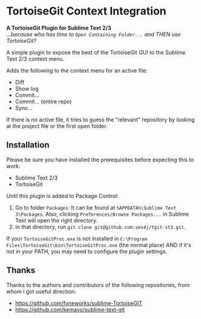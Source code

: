 TortoiseGit Context Integration
===============================

**A TortoiseGit Plugin for Sublime Text 2/3**  
*...because who has time to `Open Containing Folder...`
and THEN use TortoiseGit?*

A simple plugin to expose the best of the TortoiseGit GUI to the 
Sublime Text 2/3 context menu.

Adds the following to the context menu for an active file:

* Diff
* Show log
* Commit...
* Commit... (entire repo)
* Sync...

If there is no active file, it tries to guess the "relevant" repository
by looking at the project file or the first open folder.

## Installation

Please be sure you have installed the prerequisites before expecting this to work:
* Sublime Text 2/3
* TortoiseGit

Until this plugin is added to Package Control:

1. Go to folder `Packages`: 
   It can be found at `%APPDATA%\Sublime Text 3\Packages`.  Also, clicking 
   `Preferences/Browse Packages...` in Sublime Text will open the right directory.
2. In that directory, run `git clone git@github.com:ses4j/tgit-st3.git`.

If your `TortoiseGitProc.exe` is not installed in `C:\Program Files\TortoiseGit\bin\TortoiseGitProc.exe` 
(the normal place) AND if it's not in your PATH, you may need to configure the plugin settings.

## Thanks

Thanks to the authors and contributors of the following repositories, 
from whom I got useful direction:

* https://github.com/fyneworks/sublime-TortoiseGIT
* https://github.com/kemayo/sublime-text-git

